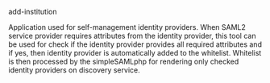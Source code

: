 add-institution

Application used for self-management identity providers. When SAML2 service provider requires attributes from the identity provider, this tool can be used for check if the identity provider provides all required attributes and if yes, then identity provider is automatically added to the whitelist. Whitelist is then processed by the simpleSAMLphp for rendering only checked identity providers on discovery service.
